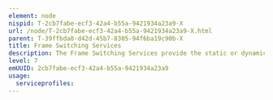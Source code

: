 ```yaml
---
element: node
nispid: T-2cb7fabe-ecf3-42a4-b55a-9421934a23a9-X
url: /node/T-2cb7fabe-ecf3-42a4-b55a-9421934a23a9-X.html
parent: T-39ffbda0-d42d-45b7-8305-94f6ba19c90b-X
title: Frame Switching Services
description: The Frame Switching Services provide the static or dynamic switching and forwarding of frames, cells, and the resulting virtual circuits (permanent or switched). The following service types can be considered as being associated with frame-based encapsulation and switching protocols  * Frame-based Switching , e.g. frame relay switching service. * Cell-based Switching, e.g. ATM switching service. * Label-based switching, e.g. MPLS switching service. * Tag-based switching, e.g. VLAN/Ethernet switching service.
level: 7
emUUID: 2cb7fabe-ecf3-42a4-b55a-9421934a23a9
usage:
  serviceprofiles:
---
```

